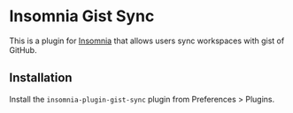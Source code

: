 # Insomnia Gist Sync

This is a plugin for [Insomnia](https://insomnia.rest) that allows users sync workspaces with gist of GitHub.

## Installation

Install the `insomnia-plugin-gist-sync` plugin from Preferences > Plugins.
